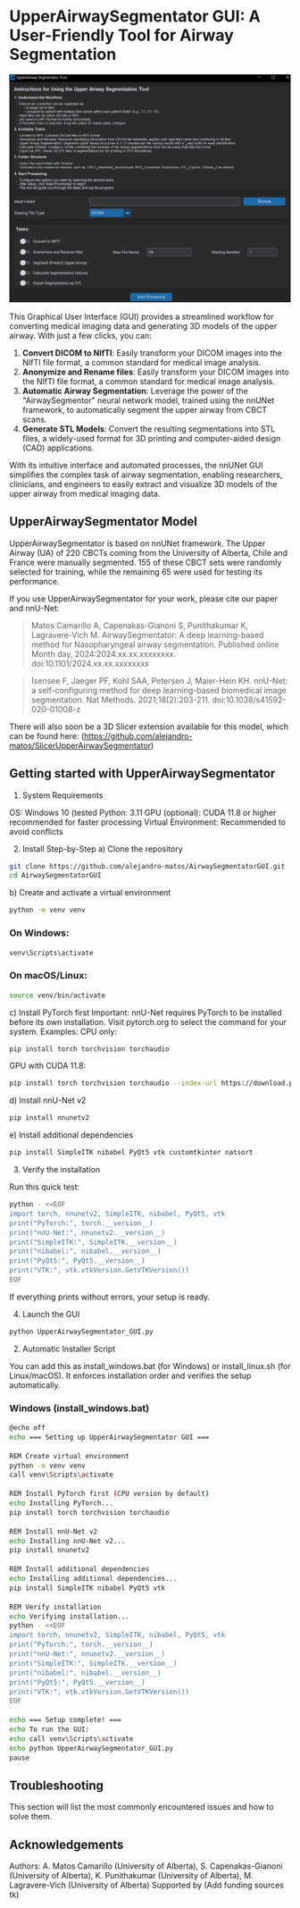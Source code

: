 # UpperAirwaySegmentator GUI: A User-Friendly Tool for Airway Segmentation
<img src="https://github.com/alejandro-matos/AirwaySegmentatorGUI/raw/main/nnUNetv2GUI/Images/GUI_Screenshot.png" width="900"/>

 This Graphical User Interface (GUI) provides a streamlined workflow for converting medical imaging data and generating 3D models of the upper airway. With just a few clicks, you can: 
 1. **Convert DICOM to NIfTI**: Easily transform your DICOM images into the NIfTI file format, a common standard for medical image analysis.
 2. **Anonymize and Rename files**: Easily transform your DICOM images into the NIfTI file format, a common standard for medical image analysis.
 3. **Automatic Airway Segmentation**: Leverage the power of the "AirwaySegmentor" neural network model, trained using the nnUNet framework, to automatically segment the upper airway from CBCT scans.
 4. **Generate STL Models**: Convert the resulting segmentations into STL files, a widely-used format for 3D printing and computer-aided design (CAD) applications. 
 
 With its intuitive interface and automated processes, the nnUNet GUI simplifies the complex task of airway segmentation, enabling researchers, clinicians, and engineers to easily extract and visualize 3D models of the upper airway from medical imaging data.

## UpperAirwaySegmentator Model
UpperAirwaySegmentator is based on nnUNet framework. The Upper Airway (UA) of 220 CBCTs coming from the University of Alberta, Chile and France were manually segmented. 155 of these CBCT sets were randomly selected for training, while the remaining 65 were used for testing its performance.

If you use UpperAirwaySegmentator for your work, please cite our paper and nnU-Net:

> Matos Camarillo A, Capenakas-Gianoni S, Punithakumar K, Lagravere-Vich M. AirwaySegmentator: A deep learning-based method for Nasopharyngeal airway segmentation. Published online Month day, 2024:2024.xx.xx.xxxxxxxx. doi:10.1101/2024.xx.xx.xxxxxxxx

> Isensee F, Jaeger PF, Kohl SAA, Petersen J, Maier-Hein KH. nnU-Net: a self-configuring method for deep learning-based biomedical image segmentation. Nat Methods. 2021;18(2):203-211. doi:10.1038/s41592-020-01008-z

There will also soon be a 3D Slicer extension available for this model, which can be found here: (https://github.com/alejandro-matos/SlicerUpperAirwaySegmentator)

## Getting started with UpperAirwaySegmentator
1. System Requirements

OS: Windows 10 (tested
Python: 3.11
GPU (optional): CUDA 11.8 or higher recommended for faster processing
Virtual Environment: Recommended to avoid conflicts

2. Install Step-by-Step
a) Clone the repository
```bash
git clone https://github.com/alejandro-matos/AirwaySegmentatorGUI.git
cd AirwaySegmentatorGUI
```

b) Create and activate a virtual environment
```bash
python -m venv venv
```
### On Windows:
```bash
venv\Scripts\activate
```
### On macOS/Linux:
```bash
source venv/bin/activate
```

c) Install PyTorch first
Important: nnU-Net requires PyTorch to be installed before its own installation.
Visit pytorch.org to select the command for your system. Examples:
CPU only:
```bash
pip install torch torchvision torchaudio
```

GPU with CUDA 11.8:
```bash
pip install torch torchvision torchaudio --index-url https://download.pytorch.org/whl/cu118
```

d) Install nnU-Net v2
```bash
pip install nnunetv2
```

e) Install additional dependencies
```bash
pip install SimpleITK nibabel PyQt5 vtk customtkinter natsort
```

3. Verify the installation

Run this quick test:
```bash
python - <<EOF
import torch, nnunetv2, SimpleITK, nibabel, PyQt5, vtk
print("PyTorch:", torch.__version__)
print("nnU-Net:", nnunetv2.__version__)
print("SimpleITK:", SimpleITK.__version__)
print("nibabel:", nibabel.__version__)
print("PyQt5:", PyQt5.__version__)
print("VTK:", vtk.vtkVersion.GetVTKVersion())
EOF
```


If everything prints without errors, your setup is ready.

4. Launch the GUI
```bash
python UpperAirwaySegmentator_GUI.py
```

2. Automatic Installer Script

You can add this as install_windows.bat (for Windows) or install_linux.sh (for Linux/macOS). It enforces installation order and verifies the setup automatically.

### Windows (install_windows.bat)
```bash
@echo off
echo === Setting up UpperAirwaySegmentator GUI ===

REM Create virtual environment
python -m venv venv
call venv\Scripts\activate

REM Install PyTorch first (CPU version by default)
echo Installing PyTorch...
pip install torch torchvision torchaudio

REM Install nnU-Net v2
echo Installing nnU-Net v2...
pip install nnunetv2

REM Install additional dependencies
echo Installing additional dependencies...
pip install SimpleITK nibabel PyQt5 vtk

REM Verify installation
echo Verifying installation...
python - <<EOF
import torch, nnunetv2, SimpleITK, nibabel, PyQt5, vtk
print("PyTorch:", torch.__version__)
print("nnU-Net:", nnunetv2.__version__)
print("SimpleITK:", SimpleITK.__version__)
print("nibabel:", nibabel.__version__)
print("PyQt5:", PyQt5.__version__)
print("VTK:", vtk.vtkVersion.GetVTKVersion())
EOF

echo === Setup complete! ===
echo To run the GUI: 
echo call venv\Scripts\activate
echo python UpperAirwaySegmentator_GUI.py
pause
```

## Troubleshooting
This section will list the most commonly encountered issues and how to solve them.
<!--tk Add issues and how to solve them-->

## Acknowledgements
Authors: A. Matos Camarillo (University of Alberta), S. Capenakas-Gianoni (University of Alberta), K. Punithakumar (University of Alberta), M. Lagravere-Vich (University of Alberta)
Supported by (Add funding sources tk)
